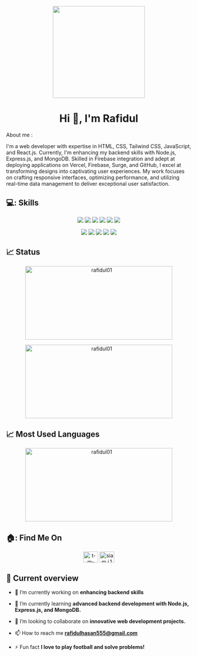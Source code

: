 
<div align="center">
  <img height="250" src="https://i.ibb.co/Jdf61GM/Blue-Black-Modern-Technology-Linked-In-Banner-3.png" />
</div>

<h1 align="center">Hi 👋, I'm Rafidul</h1>
<p>About me :<p>
<p align="left">I'm a web developer with expertise in HTML, CSS, Tailwind CSS, JavaScript, and React.js. Currently, I'm enhancing my backend skills with
 Node.js, Express.js, and MongoDB. Skilled in Firebase integration and adept at deploying applications on Vercel, Firebase, Surge, and GitHub, I
 excel at transforming designs into captivating user experiences. My work focuses on crafting responsive interfaces, optimizing performance, and
 utilizing real-time data management to deliver exceptional user satisfaction.</p>

## 💻: Skills
<div align="center">
<p> 
<img src="https://github.com/mir-hussain/mir-hussain/blob/main/images/icons/HTML.png"/>
<img src="https://github.com/mir-hussain/mir-hussain/blob/main/images/icons/css.png"/>
<img src="https://github.com/mir-hussain/mir-hussain/blob/main/images/icons/JavaScript.png"/>
<img src="https://github.com/mir-hussain/mir-hussain/blob/main/images/icons/react.png"/>
<img src="https://github.com/mir-hussain/mir-hussain/blob/main/images/icons/tailwind.png"/>
<img src="https://github.com/mir-hussain/mir-hussain/blob/main/images/icons/mongo.png"/>
</p>
<p>
  <img src="https://github.com/mir-hussain/mir-hussain/blob/main/images/icons/node.png"/>
<img src="https://github.com/mir-hussain/mir-hussain/blob/main/images/icons/express.png"/>
<img src="https://github.com/mir-hussain/mir-hussain/blob/main/images/icons/firebase.png"/>
<img src="https://github.com/mir-hussain/mir-hussain/blob/main/images/icons/c.png"/>
<img src="https://github.com/mir-hussain/mir-hussain/blob/main/images/icons/cpp.png"/>
</p>



  
</div>



## :chart_with_upwards_trend: Status

<p align="center">
  <img src="https://github-readme-streak-stats.herokuapp.com/?user=rafidul01&background=000000&stroke=ffffff&ring=ff8800&fire=ff8800&currStreakNum=ffffff&sideNums=ffffff&currStreakLabel=ffffff&sideLabels=ffffff&dates=ffffff" alt="rafidul01" width="400" height="200" />
</p>

<p align="center">
  <img src="https://github-readme-stats.vercel.app/api?username=rafidul01&show_icons=true&locale=en&bg_color=000000&text_color=ffffff" alt="rafidul01" width="400" height="200" />
</p>


## :chart_with_upwards_trend: Most Used Languages

<p align="center">
  <a href="https://github.com/anuraghazra/github-readme-stats">
    <img src="https://github-readme-stats.vercel.app/api/top-langs/?username=rafidul01&layout=compact&bg_color=000000&text_color=ffffff" alt="rafidul01" width="400" height="200" />
  </a>
</p>


## 🏠: Find Me On

<p align="center">
<a href="https://linkedin.com/in/t-m-rafidul-hasan" target="blank"><img align="center" src="https://raw.githubusercontent.com/rahuldkjain/github-profile-readme-generator/master/src/images/icons/Social/linked-in-alt.svg" alt="t-m-rafidul-hasan" height="30" width="40" /></a>
<a href="https://fb.com/siam.i.13.21" target="blank"><img align="center" src="https://raw.githubusercontent.com/rahuldkjain/github-profile-readme-generator/master/src/images/icons/Social/facebook.svg" alt="siam.i.13.21" height="30" width="40" /></a>
</p>


## :eyes: Current overview

- 🔭 I’m currently working on **enhancing backend skills**

- 🌱 I’m currently learning **advanced backend development with Node.js, Express.js, and MongoDB.**

- 👯 I’m looking to collaborate on **innovative web development projects.**

- 📫 How to reach me **rafidulhasan555@gmail.com**

- ⚡ Fun fact **I love to play football and solve problems!**
